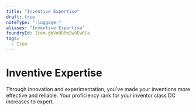 ```yaml
---
title: "Inventive Expertise"
draft: true
noteType: ":luggage:"
aliases: "Inventive Expertise"
foundryId: Item.gWVoODPmZw9EwRCe
tags:
  - Item
---
```


# Inventive Expertise

Through innovation and experimentation, you've made your inventions more effective and reliable. Your proficiency rank for your inventor class DC increases to expert.
